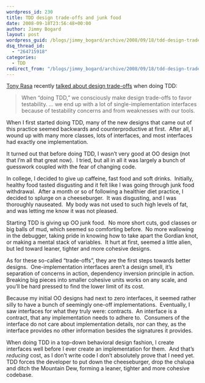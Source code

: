 ```yaml
---
wordpress_id: 230
title: TDD design trade-offs and junk food
date: 2008-09-18T23:56:48+00:00
author: Jimmy Bogard
layout: post
wordpress_guid: /blogs/jimmy_bogard/archive/2008/09/18/tdd-design-trade-offs-and-junk-food.aspx
dsq_thread_id:
  - "264715918"
categories:
  - TDD
redirect_from: "/blogs/jimmy_bogard/archive/2008/09/18/tdd-design-trade-offs-and-junk-food.aspx/"
---
```

[Tony Rasa](http://elegantcode.com/) recently [talked about design trade-offs](http://elegantcode.com/2008/09/16/tdd-test-driven-dogma/) when doing TDD:

> When “doing TDD,” we consciously make design trade-offs to favor testability. &#8230; we end up with a lot of single-implementation interfaces because of testability concerns and from weaknesses with our tools.

When I first started doing TDD, many of the new designs that came out of this practice seemed backwards and counterproductive at first.&nbsp; After all, I wound up with many more classes, lots of interfaces, and most interfaces had exactly one implementation.

It turned out that before doing TDD, I wasn&#8217;t very good at OO design (not that I&#8217;m all that great now).&nbsp; I tried, but all in all it was largely a bunch of guesswork coupled with the fear of changing code.

In college, I decided to give up caffeine, fast food and soft drinks.&nbsp; Initially, healthy food tasted disgusting and it felt like I was going through junk food withdrawal.&nbsp; After a month or so of following a healthier diet practice, I decided to splurge on a cheeseburger.&nbsp; It was disgusting, and I was thoroughly nauseated.&nbsp; My body was not used to such high levels of fat, and was letting me know it was not pleased.

Starting TDD is giving up OO junk food.&nbsp; No more short cuts, god classes or big balls of mud, which seemed so comforting before.&nbsp; No more wallowing in the debugger, taking pride in knowing how to take apart the Gordian knot, or making a mental stack of variables.&nbsp; It hurt at first, seemed a little alien, but led toward leaner, tighter and more cohesive designs.

As for these so-called &#8220;trade-offs&#8221;, they are the first steps towards better designs.&nbsp; One-implementation interfaces aren&#8217;t a design smell, it&#8217;s separation of concerns in action, dependency inversion principle in action.&nbsp; Breaking big pieces into smaller cohesive units works on any scale, and you&#8217;ll be hard pressed to find the lower limit of its cost.

Because my initial OO designs had next to zero interfaces, it seemed rather silly to have a bunch of seemingly one-off implementations.&nbsp; Eventually, I saw interfaces for what they truly were: contracts.&nbsp; An interface is a contract, that any implementation needs to adhere to.&nbsp; Consumers of the interface do not care about implementation details, nor can they, as the interface provides no other information besides the signatures it provides.

When doing TDD in a top-down behavioral design fashion, I create interfaces well before I ever create an implementation for them.&nbsp; And that&#8217;s _reducing_ cost, as I don&#8217;t write code I don&#8217;t absolutely prove that I need yet.&nbsp; TDD forces the developer to put down the cheeseburger, drop the chalupa and ditch the Mountain Dew, forming a leaner, tighter and more cohesive codebase.